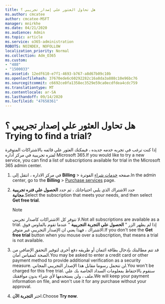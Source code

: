 ```yaml
---
title: هل تحاول العثور علي إصدار تجريبي ؟
ms.author: cmcatee
author: cmcatee-MSFT
manager: mnirkhe
ms.date: 04/21/2020
ms.audience: Admin
ms.topic: article
ms.service: o365-administration
ROBOTS: NOINDEX, NOFOLLOW
localization_priority: Normal
ms.collection: Adm_O365
ms.custom:
- "488"
- "1500033"
ms.assetid: 12edf610-e7f1-4693-b767-a8d67b09c10b
ms.openlocfilehash: 37670ede6c60292282c16a8da3a888c10e96bc76
ms.sourcegitcommit: c6692ce0fa1358ec3529e59ca0ecdfdea4cdc759
ms.translationtype: MT
ms.contentlocale: ar-SA
ms.lasthandoff: 09/14/2020
ms.locfileid: "47658361"
---
```

# <a name="trying-to-find-a-trial"></a><span data-ttu-id="b8af6-102">هل تحاول العثور علي إصدار تجريبي ؟</span><span class="sxs-lookup"><span data-stu-id="b8af6-102">Trying to find a trial?</span></span>

<span data-ttu-id="b8af6-103">إذا كنت ترغب في تجربه خدمه جديده ، فيمكنك العثور علي قائمه بالاشتراكات المتوفرة لفتره تجريبية في مركز أداره Microsoft 365.</span><span class="sxs-lookup"><span data-stu-id="b8af6-103">If you would like to try a new service, you can find a list of subscriptions available for trial in the Microsoft 365 admin center.</span></span>
  
1. <span data-ttu-id="b8af6-104">في مركز الاداره ، انتقل إلى **Billing** \> صفحه [خدمات شراء](https://go.microsoft.com/fwlink/p/?linkid=868433) الفوترة.</span><span class="sxs-lookup"><span data-stu-id="b8af6-104">In the admin center, go to the **Billing** \> [Purchase services](https://go.microsoft.com/fwlink/p/?linkid=868433) page.</span></span>

2. <span data-ttu-id="b8af6-105">حدد الاشتراك الذي يلبي احتياجاتك ، ثم حدد  **الحصول علي فتره تجريبية مجانية**.</span><span class="sxs-lookup"><span data-stu-id="b8af6-105">Select the subscription that meets your needs, and then select  **Get free trial**.</span></span>

    > [!NOTE]
    > <span data-ttu-id="b8af6-106">لا تتوفر كل الاشتراكات كاصدار تجريبي.</span><span class="sxs-lookup"><span data-stu-id="b8af6-106">Not all subscriptions are available as a trial.</span></span> <span data-ttu-id="b8af6-107">إذا لم يظهر الزر " **الحصول علي التجربة التجريبية** " عندما تقوم بالماوس فوق الاشتراك ، فهذا يعني ان الإصدار التجريبي غير متوفر.</span><span class="sxs-lookup"><span data-stu-id="b8af6-107">If you don't see the **Get free trial** button when you mouse over a subscription, that means a trial is not available.</span></span>
  
3. <span data-ttu-id="b8af6-108">قد تتم مطالبتك بإدخال بطاقة ائتمان أو طريقه دفع أخرى لتوفير التحقق الإضافي من الصحة كمقياس أمان.</span><span class="sxs-lookup"><span data-stu-id="b8af6-108">You may be asked to enter a credit card or other payment method to provide additional verification as a security measure.</span></span> <span data-ttu-id="b8af6-109">لن تتحمل رسوما مقابل هذا الإصدار التجريبي المجاني.</span><span class="sxs-lookup"><span data-stu-id="b8af6-109">You won't be charged for this free trial.</span></span> <span data-ttu-id="b8af6-110">سنقوم بالاحتفاظ بمعلومات السداد الخاصة بك علي ملف ، ولن يستخدمها لأي شراء بدون موافقتك.</span><span class="sxs-lookup"><span data-stu-id="b8af6-110">We will keep your payment information on file, and won't use it for any purchase without your approval.</span></span>

4. <span data-ttu-id="b8af6-111">اختر **التجربة الآن**.</span><span class="sxs-lookup"><span data-stu-id="b8af6-111">Choose **Try now**.</span></span>